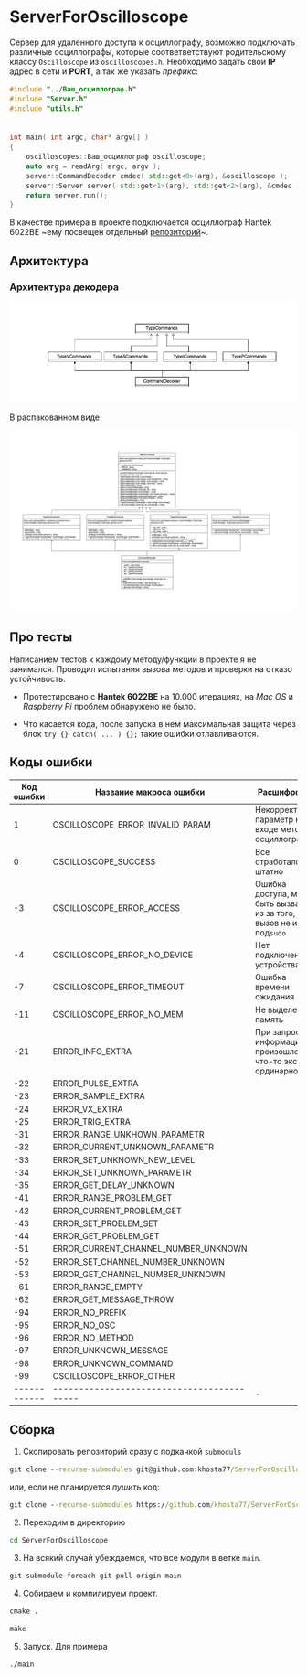 # ServerForOscilloscope

Сервер для удаленного доступа к осциллографу, возможно подключать различные осциллографы, которые
соответветствуют родительскому классу `Oscilloscope` из `oscilloscopes.h`. Необходимо задать свои **IP**
адрес в сети и **PORT**, а так же указать *префикс*:

```cpp
#include "../Ваш_осциллограф.h"
#include "Server.h"
#include "utils.h"


int main( int argc, char* argv[] )
{
    oscilloscopes::Ваш_осциллограф oscilloscope;
    auto arg = readArg( argc, argv );
    server::CommandDecoder cmdec( std::get<0>(arg), &oscilloscope );
    server::Server server( std::get<1>(arg), std::get<2>(arg), &cmdec );
    return server.run();
}
```

В качестве примера в проекте подключается осциллограф Hantek 6022BE ~eму посвещен отдельный [репозиторий](https://github.com/khosta77/HT6022_lib_cpp.git)~.

## Архитектура

### Архитектура декодера

![](/img/d1.png)

В распакованном виде

![](/img/d1_big.png)

## Про тесты

Написанием тестов к каждому методу/функции в проекте я не занимался. Проводил испытания вызова методов
и проверки на отказо устойчивость.

* Протестировано с **Hantek 6022BE** на 10.000 итерациях, на *Mac OS* и *Raspberry Pi* проблем обнаружено не было.

* Что касается кода, после запуска в нем максимальная защита через блок `try {} catch( ... ) {};` такие ошибки отлавливаются.

## Коды ошибки

| Код ошибки | Название макроса ошибки                  | Расшифровка         |
|------------|------------------------------------------|---------------------|
|          1 | OSCILLOSCOPE\_ERROR\_INVALID\_PARAM      |Некорректный параметр на входе метода осциллографа|
|          0 | OSCILLOSCOPE\_SUCCESS                    |Все отработало штатно|
|         -3 | OSCILLOSCOPE\_ERROR\_ACCESS              |Ошибка доступа, может быть вызвана из за того, что вызов не из под`sudo`|
|         -4 | OSCILLOSCOPE\_ERROR\_NO\_DEVICE          |Нет подключенного устройства|
|         -7 | OSCILLOSCOPE\_ERROR\_TIMEOUT             |Ошибка времени ожидания |
|         -11| OSCILLOSCOPE\_ERROR\_NO\_MEM             |Не выделена память |
|         -21| ERROR\_INFO\_EXTRA                       |При запросе информации произошло что-то экстро ординарное |
|         -22| ERROR\_PULSE\_EXTRA                      | |
|         -23| ERROR\_SAMPLE\_EXTRA                     | |
|         -24| ERROR\_VX\_EXTRA                         | |
|         -25| ERROR\_TRIG\_EXTRA                       | |
|         -31| ERROR\_RANGE\_UNKHOWN\_PARAMETR          | |
|         -32| ERROR\_CURRENT\_UNKNOWN\_PARAMETR        | |
|         -33| ERROR\_SET\_UNKNOWN\_NEW\_LEVEL          | |
|         -34| ERROR\_SET\_UNKNOWN\_PARAMETR            | |
|         -35| ERROR\_GET\_DELAY\_UNKNOWN               | |
|         -41| ERROR\_RANGE\_PROBLEM\_GET               | |
|         -42| ERROR\_CURRENT\_PROBLEM\_GET             | |
|         -43| ERROR\_SET\_PROBLEM\_SET                 | |
|         -44| ERROR\_GET\_PROBLEM\_GET                 | |
|         -51| ERROR\_CURRENT\_CHANNEL\_NUMBER\_UNKNOWN | |
|         -52| ERROR\_SET\_CHANNEL\_NUMBER\_UNKNOWN     | |
|         -53| ERROR\_GET\_CHANNEL\_NUMBER\_UNKNOWN     | |
|         -61| ERROR\_RANGE\_EMPTY                      | |
|         -62| ERROR\_GET\_MESSAGE\_THROW               | |
|         -94| ERROR\_NO\_PREFIX                        | |
|         -95| ERROR\_NO\_OSC                           | |
|         -96| ERROR\_NO\_METHOD                        | |
|         -97| ERROR\_UNKNOWN\_MESSAGE                  | |
|         -98| ERROR\_UNKNOWN\_COMMAND                  | |
|         -99| OSCILLOSCOPE\_ERROR\_OTHER               | |
|------------|------------------------------------------|-|
## Сборка

1. Скопировать репозиторий сразу с подкачкой `submoduls`

```cmd
git clone --recurse-submodules git@github.com:khosta77/ServerForOscilloscope.git
```

или, если не планируется *пушить* код:

```cmd
git clone --recurse-submodules https://github.com/khosta77/ServerForOscilloscope.git
```

2. Переходим в директорию

```cmd
cd ServerForOscilloscope
```

3. На всякий случай убеждаемся, что все модули в ветке `main`.

```cmd
git submodule foreach git pull origin main
```

4. Собираем и компилируем проект.

```cmd
cmake .
```

```cmd
make
```

5. Запуск. Для примера

```
./main
```
